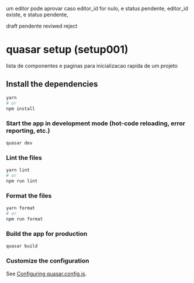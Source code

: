 um editor pode aprovar caso
editor_id for nulo, e status pendente,
editor_id existe, e status pendente,

draft
pendente
reviwed
reject

# quasar setup (setup001)

lista de componentes e paginas para inicializacao rapida de um projeto

## Install the dependencies

```bash
yarn
# or
npm install
```

### Start the app in development mode (hot-code reloading, error reporting, etc.)

```bash
quasar dev
```

### Lint the files

```bash
yarn lint
# or
npm run lint
```

### Format the files

```bash
yarn format
# or
npm run format
```

### Build the app for production

```bash
quasar build
```

### Customize the configuration

See [Configuring quasar.config.js](https://v2.quasar.dev/quasar-cli-vite/quasar-config-js).
